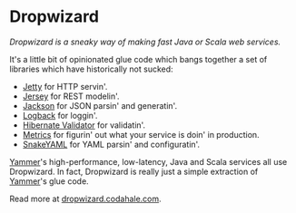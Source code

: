 Dropwizard
==========

*Dropwizard is a sneaky way of making fast Java or Scala web services.*

It's a little bit of opinionated glue code which bangs together a set of libraries which have
historically not sucked:

* [Jetty](http://www.eclipse.org/jetty/) for HTTP servin'.
* [Jersey](http://jersey.java.net/) for REST modelin'.
* [Jackson](http://jackson.codehaus.org) for JSON parsin' and generatin'.
* [Logback](http://logback.qos.ch/) for loggin'.
* [Hibernate Validator](http://www.hibernate.org/subprojects/validator.html) for validatin'.
* [Metrics](https://github.com/codahale/metrics) for figurin' out what your service is doin' in
  production.
* [SnakeYAML](http://code.google.com/p/snakeyaml/) for YAML parsin' and configuratin'.

[Yammer](https://www.yammer.com)'s high-performance, low-latency, Java and Scala services all use
Dropwizard. In fact, Dropwizard is really just a simple extraction of
[Yammer](https://www.yammer.com)'s glue code.

Read more at [dropwizard.codahale.com](http://dropwizard.codahale.com).
